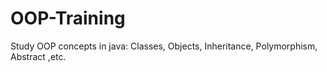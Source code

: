 # OOP-Training
Study OOP concepts in java: Classes, Objects, Inheritance, Polymorphism, Abstract ,etc.  
